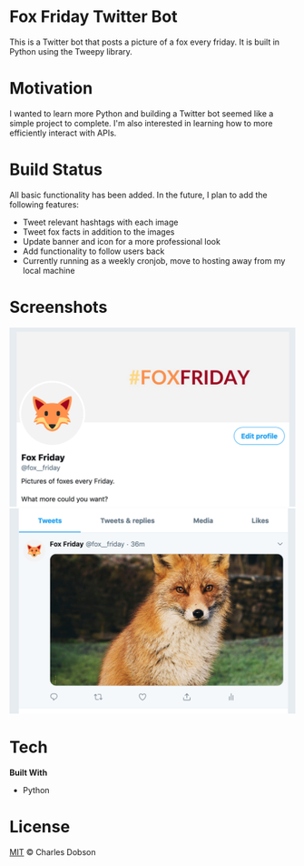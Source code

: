 # Fox Friday Twitter Bot
This is a Twitter bot that posts a picture of a fox every friday. It is built in Python using the Tweepy library.

# Motivation
I wanted to learn more Python and building a Twitter bot seemed like a simple project to complete. I'm also interested in learning how to more efficiently interact with APIs. 

# Build Status
All basic functionality has been added. In the future, I plan to add the following features:
- Tweet relevant hashtags with each image
- Tweet fox facts in addition to the images
- Update banner and icon for a more professional look
- Add functionality to follow users back
- Currently running as a weekly cronjob, move to hosting away from my local machine

# Screenshots
![screenshot](images/screenshots/screenshot1.png)
![screenshot](images/screenshots/screenshot2.png)

# Tech
**Built With**
- Python

# License
[MIT](LICENSE) © Charles Dobson
